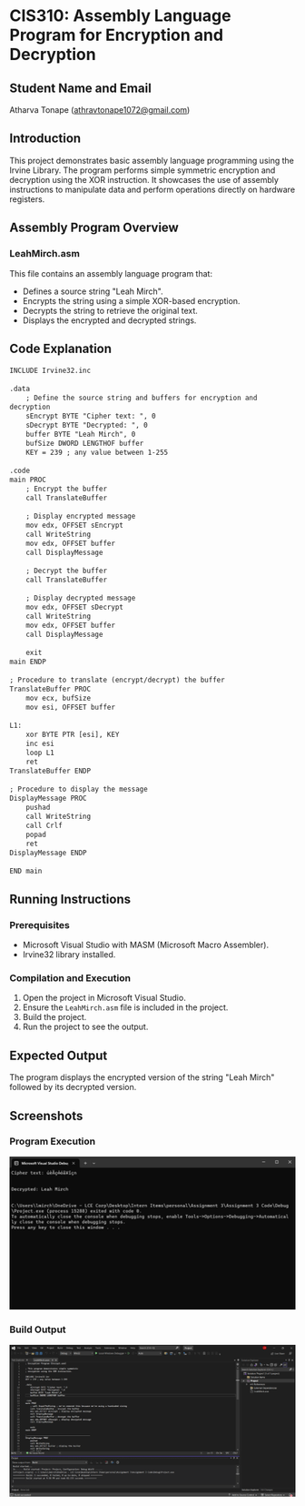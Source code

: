 # CIS310: Assembly Language Program for Encryption and Decryption

## Student Name and Email
Atharva Tonape (athravtonape1072@gmail.com)

## Introduction
This project demonstrates basic assembly language programming using the Irvine Library. The program performs simple symmetric encryption and decryption using the XOR instruction. It showcases the use of assembly instructions to manipulate data and perform operations directly on hardware registers.

## Assembly Program Overview
### LeahMirch.asm
This file contains an assembly language program that:
- Defines a source string "Leah Mirch".
- Encrypts the string using a simple XOR-based encryption.
- Decrypts the string to retrieve the original text.
- Displays the encrypted and decrypted strings.

## Code Explanation
```assembly
INCLUDE Irvine32.inc

.data
    ; Define the source string and buffers for encryption and decryption
    sEncrypt BYTE "Cipher text: ", 0
    sDecrypt BYTE "Decrypted: ", 0
    buffer BYTE "Leah Mirch", 0
    bufSize DWORD LENGTHOF buffer
    KEY = 239 ; any value between 1-255

.code
main PROC
    ; Encrypt the buffer
    call TranslateBuffer

    ; Display encrypted message
    mov edx, OFFSET sEncrypt
    call WriteString
    mov edx, OFFSET buffer
    call DisplayMessage

    ; Decrypt the buffer
    call TranslateBuffer

    ; Display decrypted message
    mov edx, OFFSET sDecrypt
    call WriteString
    mov edx, OFFSET buffer
    call DisplayMessage

    exit
main ENDP

; Procedure to translate (encrypt/decrypt) the buffer
TranslateBuffer PROC
    mov ecx, bufSize
    mov esi, OFFSET buffer

L1:
    xor BYTE PTR [esi], KEY
    inc esi
    loop L1
    ret
TranslateBuffer ENDP

; Procedure to display the message
DisplayMessage PROC
    pushad
    call WriteString
    call Crlf
    popad
    ret
DisplayMessage ENDP

END main
```

## Running Instructions
### Prerequisites
- Microsoft Visual Studio with MASM (Microsoft Macro Assembler).
- Irvine32 library installed.

### Compilation and Execution
1. Open the project in Microsoft Visual Studio.
2. Ensure the `LeahMirch.asm` file is included in the project.
3. Build the project.
4. Run the project to see the output.

## Expected Output
The program displays the encrypted version of the string "Leah Mirch" followed by its decrypted version.

## Screenshots
### Program Execution
![Screenshot 1](./screenshot1.png)

### Build Output
![Screenshot 2](./screenshot2.png)


